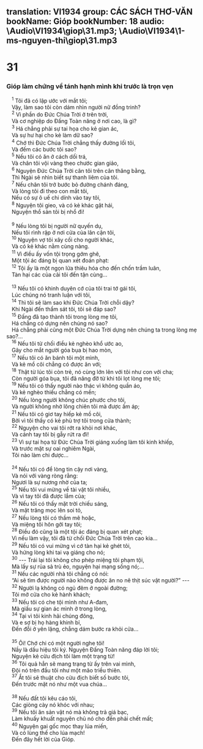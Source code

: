 translation: VI1934
group: CÁC SÁCH THƠ-VĂN
bookName: Gióp 
bookNumber: 18
audio: \Audio\VI1934\giop\31.mp3; \Audio\VI1934\1-ms-nguyen-thi\giop\31.mp3
-------

<div class="title"><h1>31</h1><h3>Gióp làm chứng về tánh hạnh mình khi trước là trọn vẹn</h3></div>
<span class="verse giop_31_1"> <sup>1</sup> Tôi đã có lập ước với mắt tôi; <br/> Vậy, làm sao tôi còn dám nhìn người nữ đồng trinh? <br/></span>
<span class="verse giop_31_2"> <sup>2</sup> Vì phần do Đức Chúa Trời ở trên trời, <br/> Và cơ nghiệp do Đấng Toàn năng ở nơi cao, là gì? <br/></span>
<span class="verse giop_31_3"> <sup>3</sup> Há chẳng phải sự tai họa cho kẻ gian ác, <br/> Và sự hư hại cho kẻ làm dữ sao? <br/></span>
<span class="verse giop_31_4"> <sup>4</sup> Chớ thì Đức Chúa Trời chẳng thấy đường lối tôi, <br/> Và đếm các bước tôi sao? <br/></span>
<span class="verse giop_31_5"> <sup>5</sup> Nếu tôi có ăn ở cách dối trá, <br/> Và chân tôi vội vàng theo chước gian giảo, <br/></span>
<span class="verse giop_31_6"> <sup>6</sup> Nguyện Đức Chúa Trời cân tôi trên cân thăng bằng, <br/> Thì Ngài sẽ nhìn biết sự thanh liêm của tôi. <br/></span>
<span class="verse giop_31_7"> <sup>7</sup> Nếu chân tôi trở bước bỏ đường chánh đáng, <br/> Và lòng tôi đi theo con mắt tôi, <br/> Nếu có sự ô uế chi dính vào tay tôi, <br/></span>
<span class="verse giop_31_8"> <sup>8</sup> Nguyện tôi gieo, và có kẻ khác gặt hái, <br/> Nguyện thổ sản tôi bị nhổ đi! <br/> <br/></span>
<span class="verse giop_31_9"> <sup>9</sup> Nếu lòng tôi bị người nữ quyến dụ, <br/> Nếu tôi rình rập ở nơi cửa của lân cận tôi, <br/></span>
<span class="verse giop_31_10"> <sup>10</sup> Nguyện vợ tôi xây cối cho người khác, <br/> Và có kẻ khác nằm cùng nàng. <br/></span>
<span class="verse giop_31_11"> <sup>11</sup> Vì điều ấy vốn tội trọng gớm ghê, <br/> Một tội ác đáng bị quan xét đoán phạt: <br/></span>
<span class="verse giop_31_12"> <sup>12</sup> Tội ấy là một ngọn lửa thiêu hóa cho đến chốn trầm luân, <br/> Tàn hại các của cải tôi đến tận cùng… <br/> <br/></span>
<span class="verse giop_31_13"> <sup>13</sup> Nếu tôi có khinh duyên cớ của tôi trai tớ gái tôi, <br/> Lúc chúng nó tranh luận với tôi, <br/></span>
<span class="verse giop_31_14"> <sup>14</sup> Thì tôi sẽ làm sao khi Đức Chúa Trời chỗi dậy? <br/> Khi Ngài đến thẩm sát tôi, tôi sẽ đáp sao? <br/></span>
<span class="verse giop_31_15"> <sup>15</sup> Đấng đã tạo thành tôi trong lòng mẹ tôi, <br/> Há chẳng có dựng nên chúng nó sao? <br/> Há chẳng phải cũng một Đức Chúa Trời dựng nên chúng ta trong lòng mẹ sao?… <br/></span>
<span class="verse giop_31_16"> <sup>16</sup> Nếu tôi từ chối điều kẻ nghèo khổ ước ao, <br/> Gây cho mắt người góa bụa bị hao mòn, <br/></span>
<span class="verse giop_31_17"> <sup>17</sup> Nếu tôi có ăn bánh tôi một mình, <br/> Và kẻ mồ côi chẳng có được ăn với; <br/></span>
<span class="verse giop_31_18"> <sup>18</sup> Thật từ lúc tôi còn trẻ, nó cùng lớn lên với tôi như con với cha; <br/> Còn người góa bụa, tôi đã nâng đỡ từ khi tôi lọt lòng mẹ tôi; <br/></span>
<span class="verse giop_31_19"> <sup>19</sup> Nếu tôi có thấy người nào thác vì không quần áo, <br/> Và kẻ nghèo thiếu chẳng có mền; <br/></span>
<span class="verse giop_31_20"> <sup>20</sup> Nếu lòng người không chúc phước cho tôi, <br/> Và người không nhờ lông chiên tôi mà được ấm áp; <br/></span>
<span class="verse giop_31_21"> <sup>21</sup> Nếu tôi có giơ tay hiếp kẻ mồ côi, <br/> Bởi vì tôi thấy có kẻ phù trợ tôi trong cửa thành; <br/></span>
<span class="verse giop_31_22"> <sup>22</sup> Nguyện cho vai tôi rớt ra khỏi nơi khác, <br/> Và cánh tay tôi bị gẫy rứt ra đi! <br/></span>
<span class="verse giop_31_23"> <sup>23</sup> Vì sự tai họa từ Đức Chúa Trời giáng xuống làm tôi kinh khiếp, <br/> Và trước mặt sự oai nghiêm Ngài, <br/> Tôi nào làm chi được… <br/> <br/></span>
<span class="verse giop_31_24"> <sup>24</sup> Nếu tôi có để lòng tin cậy nơi vàng, <br/> Và nói với vàng ròng rằng: <br/> Ngươi là sự nương nhờ của ta; <br/></span>
<span class="verse giop_31_25"> <sup>25</sup> Nếu tôi vui mừng về tài vật tôi nhiều, <br/> Và vì tay tôi đã được lắm của; <br/></span>
<span class="verse giop_31_26"> <sup>26</sup> Nếu tôi có thấy mặt trời chiếu sáng, <br/> Và mặt trăng mọc lên soi tỏ, <br/></span>
<span class="verse giop_31_27"> <sup>27</sup> Nếu lòng tôi có thầm mê hoặc, <br/> Và miệng tôi hôn gởi tay tôi; <br/></span>
<span class="verse giop_31_28"> <sup>28</sup> Điều đó cũng là một tội ác đáng bị quan xét phạt; <br/> Vì nếu làm vậy, tôi đã từ chối Đức Chúa Trời trên cao kia… <br/></span>
<span class="verse giop_31_29"> <sup>29</sup> Nếu tôi có vui mừng vì cớ tàn hại kẻ ghét tôi, <br/> Và hứng lòng khi tai vạ giáng cho nó; <br/></span>
<span class="verse giop_31_30"> <sup>30</sup> --- Trái lại tôi không cho phép miệng tôi phạm tội, <br/> Mà lấy sự rủa sả trù ẻo, nguyện hại mạng sống nó;… <br/></span>
<span class="verse giop_31_31"> <sup>31</sup> Nếu các người nhà tôi chẳng có nói: <br/> “Ai sẽ tìm được người nào không được ăn no nê thịt súc vật người?” --- <br/></span>
<span class="verse giop_31_32"> <sup>32</sup> Người lạ không có ngủ đêm ở ngoài đường; <br/> Tôi mở cửa cho kẻ hành khách; <br/></span>
<span class="verse giop_31_33"> <sup>33</sup> Nếu tôi có che tội mình như A-đam, <br/> Mà giấu sự gian ác mình ở trong lòng, <br/></span>
<span class="verse giop_31_34"> <sup>34</sup> Tại vì tôi kinh hãi chúng đông, <br/> Và e sợ bị họ hàng khinh bỉ, <br/> Đến đỗi ở yên lặng, chẳng dám bước ra khỏi cửa… <br/> <br/></span>
<span class="verse giop_31_35"> <sup>35</sup> Ôi! Chớ chi có một người nghe tôi! <br/> Nầy là dấu hiệu tôi ký. Nguyện Đấng Toàn năng đáp lời tôi; <br/> Nguyện kẻ cừu địch tôi làm một trạng từ! <br/></span>
<span class="verse giop_31_36"> <sup>36</sup> Tôi quả hẳn sẽ mang trạng từ ấy trên vai mình, <br/> Đội nó trên đầu tôi như một mão triều thiên. <br/></span>
<span class="verse giop_31_37"> <sup>37</sup> Ắt tôi sẽ thuật cho cừu địch biết số bước tôi, <br/> Đến trước mặt nó như một vua chúa… <br/> <br/></span>
<span class="verse giop_31_38"> <sup>38</sup> Nếu đất tôi kêu cáo tôi, <br/> Các giòng cày nó khóc với nhau; <br/></span>
<span class="verse giop_31_39"> <sup>39</sup> Nếu tôi ăn sản vật nó mà không trả giá bạc, <br/> Làm khuấy khuất nguyên chủ nó cho đến phải chết mất; <br/></span>
<span class="verse giop_31_40"> <sup>40</sup> Nguyện gai gốc mọc thay lúa miến, <br/> Và cỏ lùng thế cho lúa mạch! <br/> Đến đây hết lời của Gióp. <br/></span>
